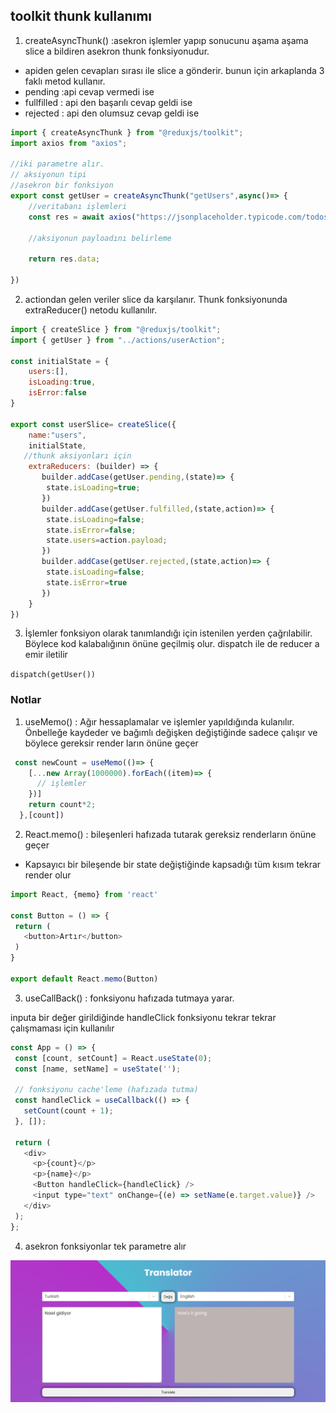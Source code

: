 ## toolkit thunk kullanımı

1. createAsyncThunk() :asekron işlemler yapıp sonucunu aşama aşama slice a bildiren asekron thunk fonksiyonudur.
- apiden gelen cevapları sırası ile slice a gönderir. bunun için arkaplanda  3 faklı metod kullanır.
 - pending :api cevap vermedi ise
 - fullfilled : api den başarılı cevap geldi ise
 - rejected : api den olumsuz cevap geldi ise

```javascript
import { createAsyncThunk } from "@reduxjs/toolkit";
import axios from "axios";

//iki parametre alır. 
// aksiyonun tipi
//asekron bir fonksiyon
export const getUser = createAsyncThunk("getUsers",async()=> {
    //veritabanı işlemleri
    const res = await axios("https://jsonplaceholder.typicode.com/todos");

    //aksiyonun payloadını belirleme

    return res.data;

})
```

2. actiondan gelen veriler slice da karşılanır. Thunk fonksiyonunda extraReducer() netodu kullanılır.

``` javascript
import { createSlice } from "@reduxjs/toolkit";
import { getUser } from "../actions/userAction";

const initialState = {
    users:[],
    isLoading:true,
    isError:false
}

export const userSlice= createSlice({
    name:"users",
    initialState,
   //thunk aksiyonları için
    extraReducers: (builder) => {
       builder.addCase(getUser.pending,(state)=> {
        state.isLoading=true;
       })
       builder.addCase(getUser.fulfilled,(state,action)=> {
        state.isLoading=false;
        state.isError=false;
        state.users=action.payload;
       })
       builder.addCase(getUser.rejected,(state,action)=> {
        state.isLoading=false;
        state.isError=true
       })
    }
})
```
3. İşlemler fonksiyon olarak tanımlandığı için istenilen yerden çağrılabilir. Böylece kod kalabalığının önüne geçilmiş olur. dispatch ile de reducer a emir iletilir


`dispatch(getUser())`




### Notlar

1. useMemo() : Ağır hessaplamalar ve işlemler yapıldığında kulanılır. Önbelleğe kaydeder ve bağımlı değişken değiştiğinde sadece çalışır ve böylece gereksir render ların önüne geçer

```javascript
 const newCount = useMemo(()=> {
    [...new Array(1000000).forEach((item)=> {  
      // işlemler
    })]
    return count*2;
  },[count])
```

2. React.memo() : bileşenleri hafızada tutarak gereksiz renderların önüne geçer 
- Kapsayıcı bir bileşende bir state değiştiğinde kapsadığı tüm kısım tekrar render olur

 ```javascript
 import React, {memo} from 'react'

const Button = () => {
  return (
    <button>Artır</button>
  )
}

export default React.memo(Button)

 ```

 3. useCallBack() : fonksiyonu hafızada tutmaya yarar. 
 
 inputa bir değer girildiğinde handleClick fonksiyonu tekrar tekrar çalışmaması için kullanılır

 ```javascript
 const App = () => {
  const [count, setCount] = React.useState(0);
  const [name, setName] = useState('');

  // fonksiyonu cache'leme (hafızada tutma)
  const handleClick = useCallback(() => {
    setCount(count + 1);
  }, []);

  return (
    <div>
      <p>{count}</p>
      <p>{name}</p>
      <Button handleClick={handleClick} />
      <input type="text" onChange={(e) => setName(e.target.value)} />
    </div>
  );
};
 ```
 4. asekron fonksiyonlar tek parametre alır

 ![](ekran.png)
